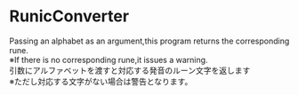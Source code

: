 # RunicConverter

Passing an alphabet as an argument,this program returns the corresponding rune.<br>
※If there is no corresponding rune,it issues a warning. <br>
引数にアルファベットを渡すと対応する発音のルーン文字を返します<br>
※ただし対応する文字がない場合は警告となります。<br>

